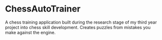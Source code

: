 # ChessAutoTrainer
A chess training application built during the research stage of my third year project into chess skill development. Creates puzzles from mistakes you make against the engine. 
